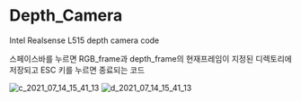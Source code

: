 # Depth_Camera
Intel Realsense L515 depth camera code

스페이스바를 누르면 RGB_frame과 depth_frame의 현재프레임이 지정된 디렉토리에 저장되고 
ESC 키를 누르면 종료되는 코드

![c_2021_07_14_15_41_13](https://user-images.githubusercontent.com/66056440/125575353-4886c991-50dc-4e1a-a821-f02a213768f5.png)
![d_2021_07_14_15_41_13](https://user-images.githubusercontent.com/66056440/125575383-45b000ab-6a1e-4102-bd47-641b48e23e65.png)
